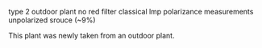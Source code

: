 type 2 outdoor plant
no red filter
classical lmp
polarizance measurements
unpolarized srouce (~9%)


This plant was newly taken from an outdoor plant.
